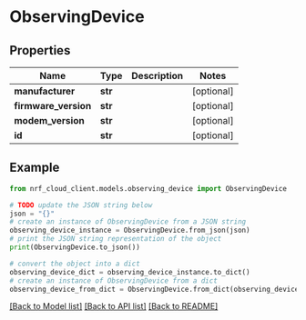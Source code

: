 # ObservingDevice


## Properties

Name | Type | Description | Notes
------------ | ------------- | ------------- | -------------
**manufacturer** | **str** |  | [optional] 
**firmware_version** | **str** |  | [optional] 
**modem_version** | **str** |  | [optional] 
**id** | **str** |  | [optional] 

## Example

```python
from nrf_cloud_client.models.observing_device import ObservingDevice

# TODO update the JSON string below
json = "{}"
# create an instance of ObservingDevice from a JSON string
observing_device_instance = ObservingDevice.from_json(json)
# print the JSON string representation of the object
print(ObservingDevice.to_json())

# convert the object into a dict
observing_device_dict = observing_device_instance.to_dict()
# create an instance of ObservingDevice from a dict
observing_device_from_dict = ObservingDevice.from_dict(observing_device_dict)
```
[[Back to Model list]](../README.md#documentation-for-models) [[Back to API list]](../README.md#documentation-for-api-endpoints) [[Back to README]](../README.md)



